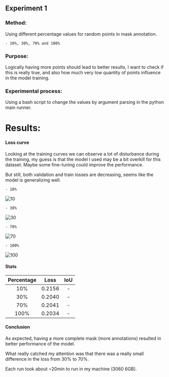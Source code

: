 ## Experiment 1
### Method: 
Using different percentage values for random points in mask annotation.

    - 10%, 30%, 70% and 100%

### Purpose: 
Logically having more points should lead to better results, I want to check if this is really true, and also how much very low quantity of points influence in the model training. 

### Experimental process: 
Using a bash script to change the values by argument parsing in the python main runner.

# Results: 

#### Loss curve

Looking at the training curves we can observe a lot of disturbance during the training, my guess is that the model I used may be a bit overkill for this dataset. Maybe some fine-tuning could improve the performance. 

But still, both validation and train losses are decreasing, seems like the model is generalizing well. 

    - 10% 

![10](https://i.imgur.com/HdFHnjj.png)

    - 30% 

![30](https://i.imgur.com/UAUfH8z.png)
    
    - 70% 

![70](https://i.imgur.com/X7DCGrm.png)

    - 100% 
    
![100](https://i.imgur.com/X7DCGrm.png)

#### Stats 

| Percentage | Loss    | IoU    | 
| :---:   | :---: | :---: | 
| 10%  | 0.2156   | -   |  
| 30% | 0.2040   | -   |
| 70% | 0.2041   | -   | 
| 100% | 0.2034   | -   | 

#### Conclusion

As expected, having a more complete mask (more annotations) resulted in better performance of the model. 

What really catched my attention was that there was a really small difference in the loss from 30% to 70%. 

Each run took about ~20min to run in my machine (3060 6GB). 





